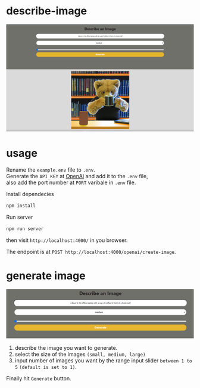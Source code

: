 # describe-image

<img src="./client/public/screen.png">

# usage
Rename the `example.env` file to `.env`.<br/>
Generate the `API_KEY` at <a href='https://beta.openai.com'>OpenAi</a> and add it to the `.env` file,<br/>
also add the port number at `PORT` varibale in `.env` file.

Install dependecies
```sh
npm install
```

Run server
```sh
npm run server
```
then visit `http://localhost:4000/` in you browser.

The endpoint is at `POST http://localhost:4000/openai/create-image`.


# generate image
<img src="./client/public/search.png">

1. describe the image you want to generate.
2. select the size of the images `(small, medium, large)`
3. input number of images you want by the range input slider `between 1 to 5` `(default is set to 1)`.

Finally hit `Generate` button.
